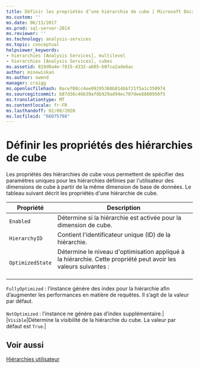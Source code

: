 ```yaml
---
title: Définir les propriétés d’une hiérarchie de cube | Microsoft Docs
ms.custom: ''
ms.date: 06/13/2017
ms.prod: sql-server-2014
ms.reviewer: ''
ms.technology: analysis-services
ms.topic: conceptual
helpviewer_keywords:
- hierarchies [Analysis Services], multilevel
- hierarchies [Analysis Services], cubes
ms.assetid: 819d0a4e-7815-4332-a605-b07ca2ade6ac
author: minewiskan
ms.author: owend
manager: craigg
ms.openlocfilehash: 0ace708cc4ee09295380b814bbf21f5a1c350974
ms.sourcegitcommit: b87d36c46b39af8b929ad94ec707dee8800950f5
ms.translationtype: MT
ms.contentlocale: fr-FR
ms.lasthandoff: 02/08/2020
ms.locfileid: "66075708"
---
```

# <a name="define-cube-hierarchy-properties"></a>Définir les propriétés des hiérarchies de cube
  Les propriétés des hiérarchies de cube vous permettent de spécifier des paramètres uniques pour les hiérarchies définies par l'utilisateur des dimensions de cube à partir de la même dimension de base de données. Le tableau suivant décrit les propriétés d'une hiérarchie de cube.  
  
|Propriété|Description|  
|--------------|-----------------|  
|`Enabled`|Détermine si la hiérarchie est activée pour la dimension de cube.|  
|`HierarchyID`|Contient l'identificateur unique (ID) de la hiérarchie.|  
|`OptimizedState`|Détermine le niveau d'optimisation appliqué à la hiérarchie. Cette propriété peut avoir les valeurs suivantes :<br /><br /> 
  `FullyOptimized` : l’instance génère des index pour la hiérarchie afin d’augmenter les performances en matière de requêtes. Il s’agit de la valeur par défaut.<br /><br /> 
  `NotOptimized` : l’instance ne génère pas d’index supplémentaire.|  
|`Visible`|Détermine la visibilité de la hiérarchie du cube. La valeur par défaut est `True`.|  
  
## <a name="see-also"></a>Voir aussi  
 [Hiérarchies utilisateur](../multidimensional-models-olap-logical-dimension-objects/user-hierarchies.md)  
  
  
